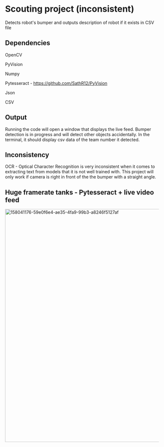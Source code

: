 # Scouting project (inconsistent)

Detects robot's bumper and outputs description of robot if it exists in CSV file 


## Dependencies

OpenCV 

PyVision

Numpy

Pytesseract - https://github.com/SathR12/PyVision

Json

CSV


## Output

Running the code will open a window that displays the live feed. Bumper detection is in progress and will detect other objects accidentally. In the terminal, it should display csv data of the team number it detected. 

## Inconsistency

OCR - Optical Character Recognition is very inconsistent when it comes to extracting text from models that it is not well trained with. This project will only work if camera is right in front of the the bumper with a straight angle. 

## Huge framerate tanks - Pytesseract + live video feed


<img width="764" alt="158041176-59e0f6e4-ae35-4fa9-99b3-a8246f5127af" src="https://user-images.githubusercontent.com/74515743/160261605-67f428fa-015c-4272-9e24-02947c792274.png">
